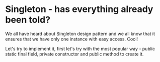 # Singleton - has everything already been told?

We all have heard about Singleton design pattern and we all know that it ensures that we have only one instance with easy access. Cool!

Let's try to implement it, first let's try with the most popular way - public static final field, private constructor and public method to create it.

